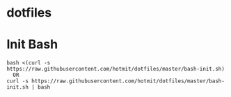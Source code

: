 # dotfiles


# Init Bash
```
bash <(curl -s https://raw.githubusercontent.com/hotmit/dotfiles/master/bash-init.sh)
  OR
curl -s https://raw.githubusercontent.com/hotmit/dotfiles/master/bash-init.sh | bash
```
